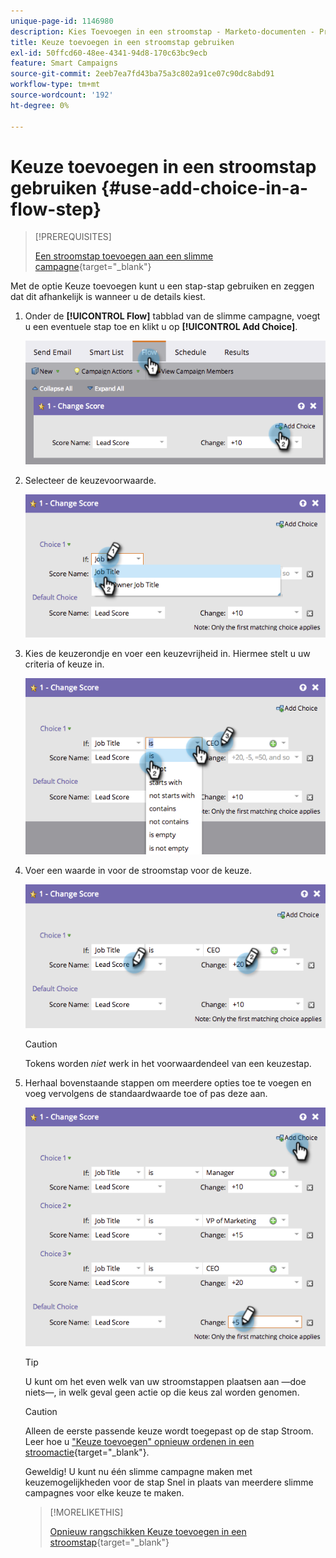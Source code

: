```yaml
---
unique-page-id: 1146980
description: Kies Toevoegen in een stroomstap - Marketo-documenten - Productdocumentatie
title: Keuze toevoegen in een stroomstap gebruiken
exl-id: 50ffcd60-48ee-4341-94d8-170c63bc9ecb
feature: Smart Campaigns
source-git-commit: 2eeb7ea7fd43ba75a3c802a91ce07c90dc8abd91
workflow-type: tm+mt
source-wordcount: '192'
ht-degree: 0%

---
```


# Keuze toevoegen in een stroomstap gebruiken {#use-add-choice-in-a-flow-step}

>[!PREREQUISITES]
>
>[Een stroomstap toevoegen aan een slimme campagne](/help/marketo/product-docs/core-marketo-concepts/smart-campaigns/flow-actions/add-a-flow-step-to-a-smart-campaign.md){target="_blank"}

Met de optie Keuze toevoegen kunt u een stap-stap gebruiken en zeggen dat dit afhankelijk is wanneer u de details kiest.

1. Onder de **[!UICONTROL Flow]** tabblad van de slimme campagne, voegt u een eventuele stap toe en klikt u op **[!UICONTROL Add Choice]**.

   ![](assets/image2014-9-22-11-3a58-3a20.png)

1. Selecteer de keuzevoorwaarde.

   ![](assets/image2014-9-22-11-3a58-3a50.png)

1. Kies de keuzerondje en voer een keuzevrijheid in. Hiermee stelt u uw criteria of keuze in.

   ![](assets/image2014-9-22-11-3a58-3a54.png)

1. Voer een waarde in voor de stroomstap voor de keuze.

   ![](assets/image2014-9-22-11-3a58-3a57.png)

   >[!CAUTION]
   >
   >Tokens worden _niet_ werk in het voorwaardendeel van een keuzestap.

1. Herhaal bovenstaande stappen om meerdere opties toe te voegen en voeg vervolgens de standaardwaarde toe of pas deze aan.

   ![](assets/image2014-9-22-11-3a58-3a59.png)

   >[!TIP]
   >
   >U kunt om het even welk van uw stroomstappen plaatsen aan —doe niets—, in welk geval geen actie op die keus zal worden genomen.

   >[!CAUTION]
   >
   >Alleen de eerste passende keuze wordt toegepast op de stap Stroom. Leer hoe u [&quot;Keuze toevoegen&quot; opnieuw ordenen in een stroomactie](/help/marketo/product-docs/core-marketo-concepts/smart-campaigns/flow-actions/reorder-add-choice-in-a-flow-step.md){target="_blank"}.

   Geweldig! U kunt nu één slimme campagne maken met keuzemogelijkheden voor de stap Snel in plaats van meerdere slimme campagnes voor elke keuze te maken.

   >[!MORELIKETHIS]
   >
   >[Opnieuw rangschikken Keuze toevoegen in een stroomstap](/help/marketo/product-docs/core-marketo-concepts/smart-campaigns/flow-actions/reorder-add-choice-in-a-flow-step.md){target="_blank"}
